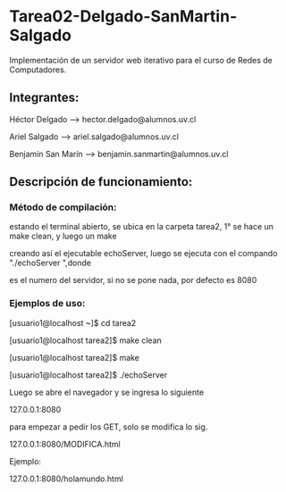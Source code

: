 # Tarea02-Delgado-SanMartin-Salgado

<p>Implementación de un servidor web iterativo para el curso de Redes de Computadores.</p>

<h2>Integrantes:</h2>
  <p>Héctor Delgado --> hector.delgado@alumnos.uv.cl </p>
  <p>Ariel Salgado --> ariel.salgado@alumnos.uv.cl </p>
  <p>Benjamín San Marín --> benjamin.sanmartin@alumnos.uv.cl </p>
<h2>Descripción de funcionamiento:</h2>
  <p></p>
  <h3>Método de compilación:</h3>
    <p>estando el terminal abierto, se ubica en la carpeta tarea2, 1° se hace un make clean, y luego un make</p>
    <p>creando así el ejecutable echoServer, luego se ejecuta con el compando "./echoServer <Server Port> ",donde </p>
    <p><Server Port> es el numero del servidor, si no se pone nada, por defecto es 8080</p>
  <h3>Ejemplos de uso:</h3>
    <p>[usuario1@localhost ~]$ cd tarea2</p>
    <p>[usuario1@localhost tarea2]$ make clean</p>
    <p>[usuario1@localhost tarea2]$ make</p>
    <p>[usuario1@localhost tarea2]$ ./echoServer</p>
    <p>Luego se abre el navegador y se ingresa lo siguiente</p>
    <p>127.0.0.1:8080</p>
    <p>para empezar a pedir los GET, solo se modifica lo sig.</p>
    <p>127.0.0.1:8080/MODIFICA.html</p>
    <p>Ejemplo: </p>
    <p>     127.0.0.1:8080/holamundo.html</p>
